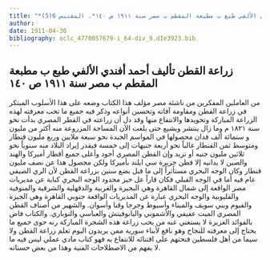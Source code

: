 ```yaml
---
title: "*مخطوطات ومطبوعات : زراعة القطن تأليف أحمد أفندي الألفي طبع ب مطبعة المقطم ب مصر سنة ١٩١١ ص ١٤٠*. المقتبس 6(5)"
author: 
date: 1911-04-30
bibliography: oclc_4770057679-i_64-div_9.d1e3923.bib
---
```




##  زراعة القطن   تأليف  أحمد أفندي الألفي  طبع ب  مطبعة المقطم  ب  مصر  سنة  ١٩١١  ص  ١٤٠ 


 من العاملين المفكرين من ناشئة مصر مؤلف هذا الكتاب وضعه على هذا الأسلوب المبتكر في زراعة القطن ومقاومة آفاته وتحسين أنواعه وذكر فيه جميع ما تحب معرفته لهذه الزراعة المباركة وتجويدها والانتفاع منها وقد دل أن زراعته في القطر المصري بدأت نحو سنة  ١٨٢١  م وما زال ينتشر ويشيع حتى بلغت الآن المساحة المزروعة منه أكثر من مليون و  ستمائة  ألف  فدان محصولها في المواسم الجيدة نحو  سبعة  ملايين وربع مليون قنطار ومتوسط ثمن القنطار غالباً نحو  أربعة  جنيهات إلى  خمسة  فيقدر إيراد البلاد منه   سنوياً نحو  ثلاثين  مليون جنيه أو تزيد وإن القطن المصري أجود وأعلى جميع أقطار أميركا والهند والصين لا يدانيه إلا قطن جزيرة سي ايلند بأميركا ولكن محصول هذا عن نصف   مليون قنطار وكان الوجه البحري مستأثراً إلى ما قبل بضع سنين بزراعة القطن لأن الري الصيفي عام فيه أما في الوجه القبلي فكان قاراً عل حيز محدود الوجه البحري كناية عن مديريات مصر الواقعة إلى شمال القاهرة وهي البحيرة والغربية والدقهلية والشرقية والمنوفية والقليوبية والوجه البحري عبارة عن المديريات الواقعة جنوبي القاهرة وهي الجيزة والفيوم وبني سويف والميناء وأسيوط وجرجا وقنا وأسوان. والشهير من أصناف القطن المصري الميت عفيفي والأشموني واليانوفيتش والعباسي والنوباري. والكتاب فاض بالفوائد الغزيرة لا يستغني عنه من يحب زراعة هذه الشجرة المباركة رنه حوى جميع ما يحتاج إلى معرفته للنجاح وهو نافع لأبناء سورية ممن يريدون اليوم تعلم زراعة القطن ولا سيما من أهل فلسطين فنحثهم على اقتنائه للانتفاع به فهو كتاب مادي عملي ليس فيه ما لا يفهم من الاصطلاحات الفنية وهذا من بعض حسناته. 

